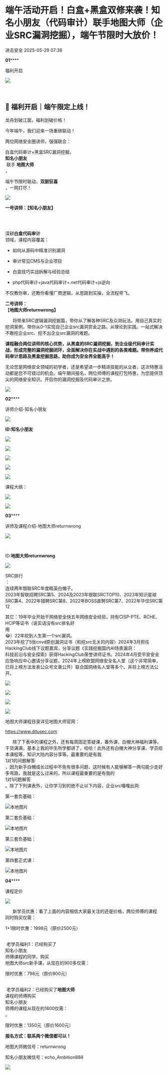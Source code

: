 #  端午活动开启！白盒+黑盒双修来袭！知名小朋友（代码审计）联手地图大师（企业SRC漏洞挖掘），端午节限时大放价！   
 进击安全   2025-05-29 07:38  
  
**01******  
  
福利开启  
  
![](https://mmbiz.qpic.cn/mmbiz_jpg/GHet7yDwHiaPyDWqtEulib0go1oJCxktoBHGhlFYb6fM9SZP9k7NJIkqanQdJcepv2amr9l4B0ib0zZsIEdVoS2kw/640?wx_fmt=other&wxfrom=5&wx_lazy=1&wx_co=1&tp=webp "")  
  
  
       
## 🎉 福利开启｜端午限定上线！  
  
龙舟划破江面，福利划破价格！  
  
今年端午，我们迎来一场重磅联动！  
  
两位网络安全圈讲师，强强联合：  
  
白盒代码审计×黑盒SRC漏洞挖掘，  
**知名小朋友**  
 联手 **地图大师**  
，  
  
端午节限时联动，**双厨狂喜**  
，一网打尽！  
  
![](https://mmbiz.qpic.cn/mmbiz_png/GHet7yDwHiaNjA7NqzgeFC1CE9Iwfcesk1Qas0VicicMhW71XVsuxZTZ7z1vjULnM5XhTmDFTWeZCic0Ns6ASyWHag/640?wx_fmt=png&from=appmsg "")  
  
  
**一号讲师：【知名小朋友】**  
   
  
        
  
深耕**白盒代码审计**  
领域，课程内容覆盖：  
- 如何从源码中精准识别漏洞  
  
- 审计常见CMS与企业项目  
  
- 白盒技巧实战拆解与经验总结  
  
- php代码审计+java代码审计+.net代码审计+js逆向  
  
不仅教你审，还教你看懂厂商逻辑，从思路到实操，全流程带飞。  
  
  
**二号讲师：**  
【**地图大师returnwrong】**  
  
      将带来SRC逻辑漏洞挖掘篇，带你从了解各种SRC及众测玩法。用自己真实的挖洞案例，带你从0-1实现自己企业src漏洞赏金之路。从理论到实践。一站式解决不敢挖企业src、挖不出企业src漏洞的难题。  
  
**课程融合两位讲师的核心优势，从黑盒的SRC漏洞挖掘，到企业级代码审计实战，形成完整的漏洞挖掘闭环，全面解决你在实战中遇到的各类难题。带你养成代码审计思路及黑盒挖掘思路，助你成为安全界全能高手！**  
  
无论您是网络安全领域的初学者，还是希望进一步精进技能的从业者，这次特惠活动都是您不可错过的机会。端午期间报名，两位师傅的课程打包特惠，为您提供顶尖的网络安全知识。开启你的漏洞挖掘及代码审计之旅。  
  
![](https://mmbiz.qpic.cn/mmbiz_png/GHet7yDwHiaOgbE7sS3PDY7efaTicgHKc6Xlxg8o5qZgomOTkQ6mEhpzrzkia8rKP0JYVBytIKJicWhgp1AOGmcibuQ/640?wx_fmt=png&from=appmsg "")  
  
**02******  
  
讲师介绍-知名小朋友  
  
![](https://mmbiz.qpic.cn/mmbiz_jpg/GHet7yDwHiaPyDWqtEulib0go1oJCxktoBHGhlFYb6fM9SZP9k7NJIkqanQdJcepv2amr9l4B0ib0zZsIEdVoS2kw/640?wx_fmt=other&wxfrom=5&wx_lazy=1&wx_co=1&tp=webp "")  
  
  
**ID:知名小朋友**  
  
![](https://mmbiz.qpic.cn/mmbiz_png/GHet7yDwHiaOgbE7sS3PDY7efaTicgHKc66Zqq6C6eHMqTPvkft34ia4NVHE9iadGzpCFZfhfcTSgwicTHxGpbvBCPA/640?wx_fmt=png&from=appmsg "")  
  
![](https://mmbiz.qpic.cn/mmbiz_png/GHet7yDwHiaOJMxkDEDFLyhUNfVgsWv0kY69lwasv5n9j6FyXWxIQWCMwVDSLLiaiaD3vSu9tlVSNMJ4GpXUTxmZA/640?wx_fmt=png&from=appmsg "")  
  
![](https://mmbiz.qpic.cn/mmbiz_png/GHet7yDwHiaOJMxkDEDFLyhUNfVgsWv0k0ojfdLYhpMa30dr5OWuaISUTY2dYPHOQLC1wfVusxOleZlGib7gwqibA/640?wx_fmt=png&from=appmsg "")  
  
![](https://mmbiz.qpic.cn/mmbiz_png/GHet7yDwHiaOJMxkDEDFLyhUNfVgsWv0kPPqt0WKe9knHMEl2rIYboviaDALwRomcAUiaBk49ibeC8s2YtCLFxMkLw/640?wx_fmt=png&from=appmsg "")  
  
![](https://mmbiz.qpic.cn/mmbiz_png/GHet7yDwHiaOJMxkDEDFLyhUNfVgsWv0kNoSVvS0D5Ul5bDPobwH4ySsRQIDuicImibtJvK0aAiaE8N8no2eCKrKFQ/640?wx_fmt=png&from=appmsg "")  
  
课程大纲：  
  
![](https://mmbiz.qpic.cn/mmbiz_png/GHet7yDwHiaOJMxkDEDFLyhUNfVgsWv0kficR322vpzHAa96j0mOXmqkHRFwQFHSyzUKOibyYibTYEuZiaQr3zZNicgw/640?wx_fmt=png&from=appmsg "")  
  
  
  
![](https://mmbiz.qpic.cn/mmbiz_png/GHet7yDwHiaNjA7NqzgeFC1CE9IwfceskQics7czzCkbiaZcFAIRh2vpCV7cjmSGk2pcR2n7Yib7H93kKSh2bf0gEg/640?wx_fmt=png&from=appmsg "")  
  
  
**03******  
  
讲师及课程介绍-地图大师returnwrong  
  
![](https://mmbiz.qpic.cn/mmbiz_jpg/GHet7yDwHiaPyDWqtEulib0go1oJCxktoBHGhlFYb6fM9SZP9k7NJIkqanQdJcepv2amr9l4B0ib0zZsIEdVoS2kw/640?wx_fmt=other&wxfrom=5&wx_lazy=1&wx_co=1&tp=webp "")  
  
  
        
  
ID:**地图大师returnwrong**  
  
  
  
![](https://mmbiz.qpic.cn/mmbiz_png/GHet7yDwHiaNjA7NqzgeFC1CE9IwfceskJQVVRRFiaIkbhe3FOOEAg8Siazr8DCeuQ7DTzZUkkMOUicsGgDmxCQXnA/640?wx_fmt=png&from=appmsg "")  
  
  
SRC排行  
：  
连续两年银联SRC年度精英白帽子。  
2023年智联招聘SRC第5、2024及2023年银联SRCTOP10、2023年知识星球SRC第4、2022年猎聘SRC第8、2022年BOSS直聘SRC第7、2022年华住SRC第12  
  
  
  
  
  
  
其它：19年毕业开始干网络安全快五年网络安全经验，持有CISP-PTE、RCHE、HCIP等证书（说实话没有src排名好  
用  
😂）22年挖到人生第一个src漏洞。  
2023年挖了5张cnvd原创漏洞证书（和挖src无关的内容）2024年3月担任HackingClub线下议题嘉宾，分享议题《实践挖掘国内AI场景漏洞：  
科技前沿与安全探索》获得HackingClub荣誉讲师证书。2024年4月受平安安全应急响应中心邀请分享议题，2024年上榜欧盟网络安全名人堂（这个非常简单，已将上榜方法发表公众号文章公开）联合国网络名人堂等多个。并将上榜方法公开。  
  
  
  
  
  
  
  
  
  
  
![](https://mmbiz.qpic.cn/mmbiz_jpg/GHet7yDwHiaOJMxkDEDFLyhUNfVgsWv0kNv0LOibIoicrr5JxwH3IJJTUbU7NFxg360p739Ic0hMgOEs9PHqOEb9A/640?wx_fmt=jpeg&from=appmsg "")  
  
![](https://mmbiz.qpic.cn/mmbiz_png/GHet7yDwHiaPyDWqtEulib0go1oJCxktoB722h0GwMUx0JQtRcYMtL0LiadynFPtiaaPk4DfCOgeV6LpAmhzZ7VKpQ/640?wx_fmt=other&from=appmsg&wxfrom=5&wx_lazy=1&wx_co=1&tp=webp "")  
  
  
![](https://mmbiz.qpic.cn/mmbiz_jpg/GHet7yDwHiaPyDWqtEulib0go1oJCxktoBnJWaaSbo7LJysnJ66JxC4YgCr2CibWXUXrtmWfqC2DMAMEWZsng6jGw/640?wx_fmt=other&from=appmsg&wxfrom=5&wx_lazy=1&wx_co=1&tp=webp "")  
  
![](https://mmbiz.qpic.cn/mmbiz_png/GHet7yDwHiaPyDWqtEulib0go1oJCxktoBGOK5ZmSX4qGdRmMF2iaLzurV7hiaSLO75dn97icY9aYcyleQRWs9u5Nqw/640?wx_fmt=other&from=appmsg&wxfrom=5&wx_lazy=1&wx_co=1&tp=webp "")  
  
  
  
  
  
  
地图大师课程目录详见地图大师官网：  
  
  
https://www.ditusec.com  
  
  
      除了下表中的课程之外，还有每周固定答疑课，番外课、白帽大神福利课等。干货满满，基本上我的毕生所学都讲了，哈哈！此外还有白帽大神分享课、学员绘本课程等，知识大陆内容分享等。最重要的是有我  
1对1的问题解答  
，因为新手白帽成长过程中不免有很多问题，这时候有人能够解答一两句能少走好多弯路，我就是这么过来的，所以课程最重要的是有我的  
1对1问题解答  
。除了下列课表外，让你学习到的绝不止以下内容，企业src嘎嘎出洞:  
  
  
第一套负基础：  
  
![本地图片](https://mmbiz.qpic.cn/mmbiz_png/GHet7yDwHiaOgbE7sS3PDY7efaTicgHKc6nZ3w0Lxjict45lJu5OVkeyBaVncenY8vurUd2VIkgwauChVu53DGqfg/640?wx_fmt=png&from=appmsg "")  
  
  
第二套负基础：  
  
![本地图片](https://mmbiz.qpic.cn/mmbiz_png/GHet7yDwHiaOgbE7sS3PDY7efaTicgHKc6xSQpbiccNdQeSk58EyD5dWictsrLp5ic7Zp9ym1Fskxs7pNLzAz1WuiaCQ/640?wx_fmt=png&from=appmsg "")  
  
  
第三套负基础：  
  
![本地图片](https://mmbiz.qpic.cn/mmbiz_png/GHet7yDwHiaOgbE7sS3PDY7efaTicgHKc6icnfrTicBica4hx7TXQFYjEKgvGUib0uX525YXEjDzjQ4vTowVlDWEOC5Q/640?wx_fmt=png&from=appmsg "")  
  
  
第四套正式课：  
  
![本地图片](https://mmbiz.qpic.cn/mmbiz_png/GHet7yDwHiaOgbE7sS3PDY7efaTicgHKc6g3zRoe2r5ymoXMYDYVQM2yZgD9OibuxibOPqBuhATz2DFaMaEJVk9zOw/640?wx_fmt=png&from=appmsg "")  
  
**04******  
  
课程定价  
  
![](https://mmbiz.qpic.cn/mmbiz_jpg/GHet7yDwHiaPyDWqtEulib0go1oJCxktoBHGhlFYb6fM9SZP9k7NJIkqanQdJcepv2amr9l4B0ib0zZsIEdVoS2kw/640?wx_fmt=other&wxfrom=5&wx_lazy=1&wx_co=1&tp=webp "")  
  
  
      新学员优惠：看了上面的内容相信大家最关注的还是价格，两位师傅的课程  
同时购买仅需：  
  
1+1限时优惠：1998元（原价2500元）  
  
        
 老学员福利1：已经购买了  
知名小朋友  
师傅课程的同学。购买  
地图大师src新手课，从现在的900多仅需：  
  
限时优惠：798元（原价900元）  
  
        
 老学员福利2：已经购买了**地图大师**  
课程的师傅购买  
知名小朋友  
师傅的课程从现在的1600仅需：  
。  
  
限时优惠：1350元（原价1600元）  
  
**报名方式：联系两个微信都可以！**  
  
地图大师微信号：returnwrong  
  
知名小朋友微信号：echo_Ambition888  
  
  
![](https://mmbiz.qpic.cn/mmbiz_png/GHet7yDwHiaNjA7NqzgeFC1CE9Iwfceskz3WuMvB6ibLrJyD2tneyX5KDyjichkOiaiaKW2jKphh61haKkLibk3xRXKQ/640?wx_fmt=png&from=appmsg "")  
  
